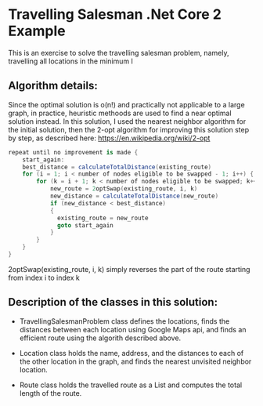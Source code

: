 # Travelling Salesman .Net Core 2 Example

This is an exercise to solve the travelling salesman problem, namely, travelling all locations in the minimum l

## Algorithm details:

Since the optimal solution is o(n!) and practically not applicable to a large graph, in practice, heuristic methoods are used to find a near optimal solution instead.
In this solution, I used the nearest neighbor algorithm for the initial solution, then the 2-opt algorithm for improving this solution step by step, as described here: https://en.wikipedia.org/wiki/2-opt

```cs
repeat until no improvement is made {
    start_again:
    best_distance = calculateTotalDistance(existing_route)
    for (i = 1; i < number of nodes eligible to be swapped - 1; i++) {
        for (k = i + 1; k < number of nodes eligible to be swapped; k++) {
            new_route = 2optSwap(existing_route, i, k)
            new_distance = calculateTotalDistance(new_route)
            if (new_distance < best_distance)
            {
              existing_route = new_route
              goto start_again
            }
        }
    }
}
```

2optSwap(existing_route, i, k) simply reverses the part of the route starting from index i to index k

## Description of the classes in this solution:

* TravellingSalesmanProblem class defines the locations, finds the distances between each location using Google Maps api, and finds an efficient route using the algorith described above.

* Location class holds the name, address, and the distances to each of the other location in the graph, and finds the nearest unvisited neighbor location.

* Route class holds the travelled route as a List<Location> and computes the total length of the route.

